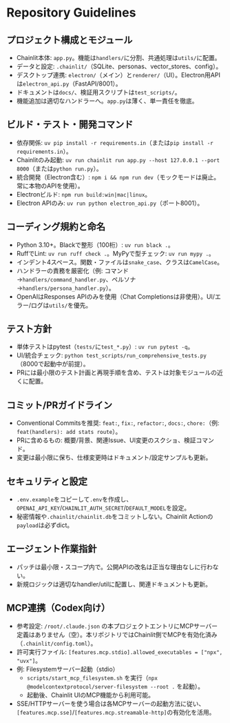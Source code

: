 # Repository Guidelines

## プロジェクト構成とモジュール
- Chainlit本体: `app.py`。機能は`handlers/`に分割、共通処理は`utils/`に配置。
- データと設定: `.chainlit/`（SQLite、personas、vector_stores、config）。
- デスクトップ連携: `electron/`（メイン）と`renderer/`（UI）。Electron用APIは`electron_api.py`（FastAPI/8001）。
- ドキュメントは`docs/`、検証用スクリプトは`test_scripts/`。
- 機能追加は適切なハンドラーへ。`app.py`は薄く、単一責任を徹底。

## ビルド・テスト・開発コマンド
- 依存関係: `uv pip install -r requirements.in`（または`pip install -r requirements.in`）。
- Chainlitのみ起動: `uv run chainlit run app.py --host 127.0.0.1 --port 8000`（または`python run.py`）。
- 統合開発（Electron含む）: `npm i && npm run dev`（モックモードは廃止。常に本物のAPIを使用）。
- Electronビルド: `npm run build:win|mac|linux`。
- Electron APIのみ: `uv run python electron_api.py`（ポート8001）。

## コーディング規約と命名
- Python 3.10+。Blackで整形（100桁）: `uv run black .`。
- RuffでLint: `uv run ruff check .`。MyPyで型チェック: `uv run mypy .`。
- インデント4スペース。関数・ファイルは`snake_case`、クラスは`CamelCase`。
- ハンドラーの責務を厳密化（例: コマンド→`handlers/command_handler.py`、ペルソナ→`handlers/persona_handler.py`）。
- OpenAIはResponses APIのみを使用（Chat Completionsは非使用）。UI/エラー/ログは`utils/`を優先。

## テスト方針
- 単体テストはpytest（`tests/`に`test_*.py`）: `uv run pytest -q`。
- UI/統合チェック: `python test_scripts/run_comprehensive_tests.py`（8000で起動中が前提）。
- PRには最小限のテスト計画と再現手順を含め、テストは対象モジュールの近くに配置。

## コミット/PRガイドライン
- Conventional Commitsを推奨: `feat:`, `fix:`, `refactor:`, `docs:`, `chore:`（例: `feat(handlers): add stats route`）。
- PRに含めるもの: 概要/背景、関連Issue、UI変更のスクショ、検証コマンド。
- 変更は最小限に保ち、仕様変更時はドキュメント/設定サンプルも更新。

## セキュリティと設定
- `.env.example`をコピーして`.env`を作成し、`OPENAI_API_KEY`/`CHAINLIT_AUTH_SECRET`/`DEFAULT_MODEL`を設定。
- 秘密情報や`.chainlit/chainlit.db`をコミットしない。Chainlit Actionの`payload`は必ずdict。

## エージェント作業指針
- パッチは最小限・スコープ内で。公開APIの改名は正当な理由なしに行わない。
- 新規ロジックは適切なhandler/utilに配置し、関連ドキュメントも更新。

## MCP連携（Codex向け）
- 参考設定: `/root/.claude.json` の本プロジェクトエントリにMCPサーバー定義はありません（空）。本リポジトリではChainlit側でMCPを有効化済み（`.chainlit/config.toml`）。
- 許可実行ファイル: `[features.mcp.stdio].allowed_executables = ["npx", "uvx"]`。
- 例: Filesystemサーバー起動（stdio）
  - `scripts/start_mcp_filesystem.sh` を実行（`npx @modelcontextprotocol/server-filesystem --root .` を起動）。
  - 起動後、Chainlit UIのMCP機能から利用可能。
- SSE/HTTPサーバーを使う場合は各MCPサーバーの起動方法に従い、`[features.mcp.sse]`/`[features.mcp.streamable-http]`の有効化を活用。
